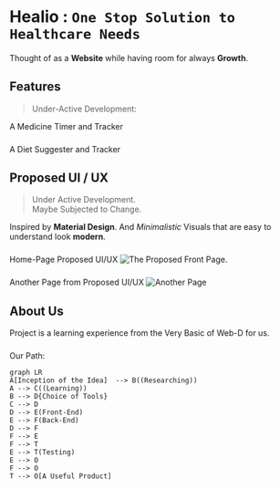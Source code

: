 #  Healio  	: `One Stop Solution to Healthcare Needs`
Thought of as a **Website** while having room for always **Growth**.
## Features

> Under-Active Development:

A Medicine Timer and Tracker
###
A Diet Suggester and Tracker
###
## Proposed UI / UX

> Under Active Development.  
> Maybe Subjected to Change.

Inspired by **Material Design**. And *Minimalistic* Visuals that are easy to understand look **modern**.
###
Home-Page Proposed UI/UX
![The Proposed Front Page.](https://user-images.githubusercontent.com/104881513/229506084-d6b98896-e2a9-46e7-b521-2b124a6ab696.png)
###
###
Another Page from Proposed UI/UX
![Another Page](https://user-images.githubusercontent.com/104881513/229506148-558fb855-6c24-4204-a9dd-90f7526e35f2.png)

## About Us
Project is a learning experience from the Very Basic of Web-D for us.
###
Our Path:

```mermaid
graph LR
A[Inception of the Idea]  --> B((Researching))
A --> C((Learning))
B --> D{Choice of Tools}
C --> D
D --> E(Front-End)
E --> F(Back-End)
D --> F
F --> E
F --> T
E --> T(Testing)
E --> O
F --> O
T --> O[A Useful Product]
```
